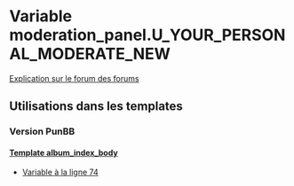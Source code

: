 # Variable moderation_panel.U_YOUR_PERSONAL_MODERATE_NEW
[Explication sur le forum des forums](http://forum.forumactif.com/t294113-listing-des-variables#moderation_panel.U_YOUR_PERSONAL_MODERATE_NEW)

## Utilisations dans les templates

### Version PunBB

#### [Template album_index_body](punbb/album_index_body.md)
* [Variable à la ligne 74](../punbb/album_index_body.tpl#L74)